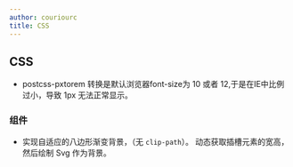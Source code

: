 ```yaml
---
author: couriourc
title: CSS
---
```


## CSS

- postcss-pxtorem 转换是默认浏览器font-size为 10 或者 12,于是在IE中比例过小，导致 1px 无法正常显示。


### 组件
- 实现自适应的八边形渐变背景，（无 `clip-path`）。
动态获取插槽元素的宽高，然后绘制 Svg 作为背景。
